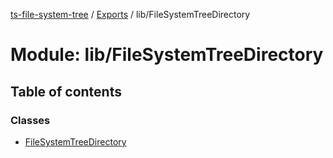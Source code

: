 [ts-file-system-tree](../README.md) / [Exports](../modules.md) / lib/FileSystemTreeDirectory

# Module: lib/FileSystemTreeDirectory

## Table of contents

### Classes

- [FileSystemTreeDirectory](../classes/lib_FileSystemTreeDirectory.FileSystemTreeDirectory.md)
